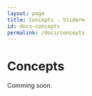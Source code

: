 ```yaml
---
layout: page
title: Concepts - Sliderm
id: docs-concepts
permalink: /docs/concepts
---
```


# Concepts

Comming soon.

